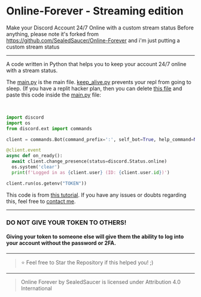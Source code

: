 # Online-Forever - Streaming edition
Make your Discord Account 24/7 Online with a custom stream status
Before anything, please note it's forked from https://github.com/SealedSaucer/Online-Forever and i'm just putting a custom stream status

----

A code written in Python that helps you to keep your account 24/7 online with a stream status.

The [main.py](https://github.com/SealedSaucer/Online-Forever/blob/main/main.py) is the main file. [keep_alive.py](https://github.com/SealedSaucer/Online-Forever/blob/main/keep_alive.py) prevents your repl from going to sleep. (If you have a replit hacker plan, then you can delete [this file](https://github.com/SealedSaucer/Online-Forever/blob/main/keep_alive.py) and paste this code inside the [main.py](https://github.com/SealedSaucer/Online-Forever/blob/main/main.py) file: 

</br>

```py
import discord
import os
from discord.ext import commands

client = commands.Bot(command_prefix=':', self_bot=True, help_command=None)

@client.event
async def on_ready():
  await client.change_presence(status=discord.Status.online)
  os.system('clear')
  print(f'Logged in as {client.user} (ID: {client.user.id})')

client.run(os.getenv("TOKEN"))
```

This code is from [this tutorial](https://youtu.be/yfgEbZAXMAQ). If you have any issues or doubts regarding this, feel free to [contact me](https://dsc.gg/phantom).

---

### DO NOT GIVE YOUR TOKEN TO OTHERS!

#### Giving your token to someone else will give them the ability to log into your account without the password or 2FA.

---

> ⭐ Feel free to Star the Repository if this helped you! ;)

----

> Online Forever by SealedSaucer is licensed under Attribution 4.0 International 

